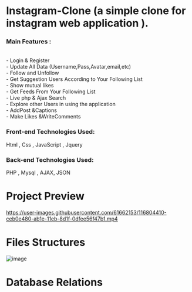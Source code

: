 # Instagram-Clone (a simple clone for instagram web application ).<br>

### Main Features :
<br>- Login  &amp; Register
<br>- Update All Data (Username,Pass,Avatar,email,etc) 
<br>- Follow and Unfollow
<br>- Get Suggestion Users According to Your Following List
<br>- Show mutual likes
<br>- Get Feeds From Your Following List
<br>- Live php &amp; Ajax Search
<br>- Explore other Users in using the application 
<br>- AddPost &amp;Captions
<br>- Make Likes &amp;WriteComments<br>
### Front-end Technologies Used: 
Html , Css  , JavaScript ,  Jquery <br> 
### Back-end Technologies Used:  
PHP ,  Mysql ,  AJAX, JSON <br>
# Project Preview 
https://user-images.githubusercontent.com/61662153/116804410-ceb0e480-ab1e-11eb-8d1f-0dfee56f47b1.mp4

# Files Structures
![image](https://user-images.githubusercontent.com/61662153/116804487-6f070900-ab1f-11eb-907a-db7ae0c3520b.png)

# Database Relations
